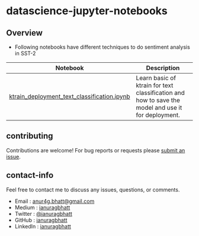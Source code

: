 # datascience-jupyter-notebooks

## Overview
* Following notebooks have different techniques to do sentiment analysis in SST-2

| Notebook | Description |
|--------------------------------------------------------------------------------------------------------------|-------------------------------------------------------------------------------------------------------------------------------------------------------------------|
| [ktrain_deployment_text_classification.ipynb](https://github.com/ianuragbhatt/ipython-jupyter-notebooks/blob/master/ktrain/ktrain_deployment_text_classification.ipynb) | Learn basic of ktrain for text classification and how to save the model and use it for deployment. |

## contributing

Contributions are welcome!  For bug reports or requests please [submit an issue](https://github.com/ianuragbhatt/sentiment-analysis-sst-2/issues).

## contact-info

Feel free to contact me to discuss any issues, questions, or comments.

* Email : [anur4g.bhatt@gmail.com](mailto:anur4g.bhatt@gmail.com)
* Medium : [ianuragbhatt](https://ianuragbhatt.medium.com/)
* Twitter : [@ianuragbhatt](https://twitter.com/ianuragbhatt)
* GitHub : [ianuragbhatt](https://github.com/ianuragbhatt)
* LinkedIn : [ianuragbhatt](https://www.linkedin.com/in/ianuragbhatt)
